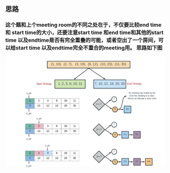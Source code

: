 ## 思路

### 这个题和上个meeting room的不同之处在于，不仅要比较end time 和 start time的大小，还要注意start time 和end time和其他的start time 以及endtime是否有完全重叠的可能，或者空出了一个房间，可以给start time 以及endtime完全不重合的meeting用。 思路如下图

![se](/image/253.jpg)

